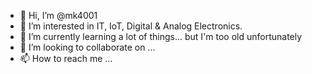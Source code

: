 - 👋 Hi, I’m @mk4001
- 👀 I’m interested in IT, IoT, Digital & Analog Electronics.
- 🌱 I’m currently learning a lot of things... but I'm too old unfortunately
- 💞️ I’m looking to collaborate on ...
- 📫 How to reach me ...

<!---
mk4001/mk4001 is a ✨ special ✨ repository because its `README.md` (this file) appears on your GitHub profile.
You can click the Preview link to take a look at your changes.
--->
